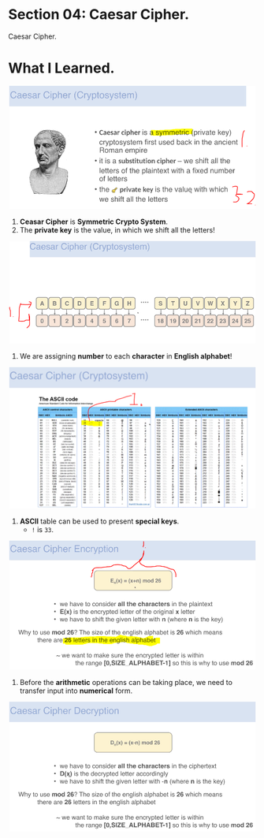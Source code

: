 # Section 04: Caesar Cipher.

Caesar Cipher.

# What I Learned.

<div align="center">
    <img src="CeacarCipher.PNG" alt="cryptography course" width="500"/>
</div>

1. **Ceasar Cipher** is **Symmetric Crypto System**. 
2. The **private key** is the value, in which we shift all the letters! 

<div align="center">
    <img src="CeacarCipherCryptosystem.PNG" alt="cryptography course" width="500"/>
</div>

1. We are assigning **number** to each **character** in **English alphabet**!

<div align="center">
    <img src="asciiCodesRepresented.PNG" alt="cryptography course" width="500"/>
</div>

1. **ASCII** table can be used to present **special keys**.
    - `!` is `33`.
    
<div align="center">
    <img src="CeacarCipherEncryption.PNG" alt="cryptography course" width="500"/>
</div>

1. Before the **arithmetic** operations can be taking place, we need to transfer input into **numerical** form.

<div align="center">
    <img src="CeacarCipherDecryption.PNG" alt="cryptography course" width="500"/>
</div>
